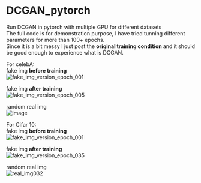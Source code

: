 # DCGAN_pytorch

Run DCGAN in pytorch with multiple GPU for different datasets<br/>
The full code is for demonstration purpose, I have tried tunning different parameters for more than 100+ epochs.<br/>
Since it is a bit messy I just post the <b>original training condition </b>and it should be good enough to experience what is DCGAN.<br/>

For celebA:<br/>
fake img <b>before training</b><br/>
![fake_img_version_epoch_001](https://user-images.githubusercontent.com/38428076/48122037-84ce4700-e2b1-11e8-8bc3-6bc5d4cd5124.jpg)<br/>

fake img <b>after training</b><br/>
![fake_img_version_epoch_005](https://user-images.githubusercontent.com/38428076/48122054-8f88dc00-e2b1-11e8-94f6-fb9ecaa15385.jpg)<br/>

random real img<br/>
![image](https://user-images.githubusercontent.com/38428076/48122112-a4656f80-e2b1-11e8-916a-fdc4af0827ec.png)<br/>



For Cifar 10:<br/>
fake img <b>before training</b><br/>
![fake_img_version_epoch_001](https://user-images.githubusercontent.com/38428076/48109499-b0860880-e282-11e8-8ca1-bed705e0eb0f.jpg)

fake img <b>after training</b><br/>
![fake_img_version_epoch_035](https://user-images.githubusercontent.com/38428076/48109457-7fa5d380-e282-11e8-8df5-696a6619cb66.jpg)

random real img<br/>
![real_img032](https://user-images.githubusercontent.com/38428076/48109580-fb078500-e282-11e8-83ab-1316427c65c2.jpg)<br/>


